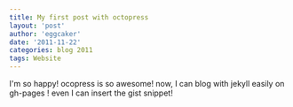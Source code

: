```yaml
---
title: My first post with octopress 
layout: 'post'
author: 'eggcaker'
date: '2011-11-22'
categories: blog 2011
tags: Website
---
```



I'm so happy! ocopress is so awesome! now, I can blog with jekyll easily on
gh-pages ! even I can insert the gist snippet!

